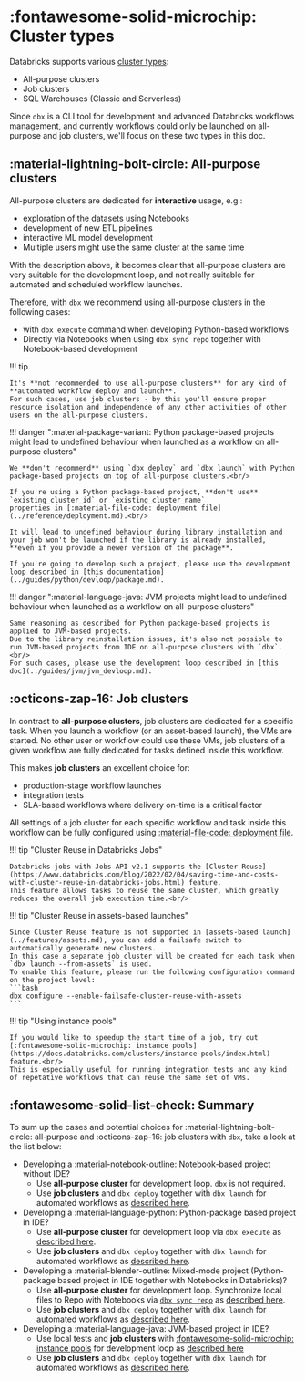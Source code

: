 # :fontawesome-solid-microchip: Cluster types

Databricks supports various [cluster types](https://docs.databricks.com/clusters/index.html):

* All-purpose clusters
* Job clusters
* SQL Warehouses (Classic and Serverless)

Since `dbx` is a CLI tool for development and advanced Databricks workflows management,
and currently workflows could only be launched on all-purpose and job clusters, we'll focus on these two types in this doc.

## :material-lightning-bolt-circle: All-purpose clusters

All-purpose clusters are dedicated for **interactive** usage, e.g.:

* exploration of the datasets using Notebooks
* development of new ETL pipelines
* interactive ML model development
* Multiple users might use the same cluster at the same time

With the description above, it becomes clear that all-purpose clusters are very suitable for the development loop,
and not really suitable for automated and scheduled workflow launches.

Therefore, with `dbx` we recommend using all-purpose clusters in the following cases:

* with `dbx execute` command when developing Python-based workflows
* Directly via Notebooks when using `dbx sync repo` together with Notebook-based development

!!! tip

    It's **not recommended to use all-purpose clusters** for any kind of **automated workflow deploy and launch**.
    For such cases, use job clusters - by this you'll ensure proper resource isolation and independence of any other activities of other users on the all-purpose clusters.

!!! danger ":material-package-variant: Python package-based projects might lead to undefined behaviour when launched as a workflow on all-purpose clusters"

    We **don't recommend** using `dbx deploy` and `dbx launch` with Python package-based projects on top of all-purpose clusters.<br/>

    If you're using a Python package-based project, **don't use** `existing_cluster_id` or `existing_cluster_name`
    properties in [:material-file-code: deployment file](../reference/deployment.md).<br/>

    It will lead to undefined behaviour during library installation and your job won't be launched if the library is already installed,
    **even if you provide a newer version of the package**.

    If you're going to develop such a project, please use the development loop described in [this documentation](../guides/python/devloop/package.md).

!!! danger ":material-language-java: JVM projects might lead to undefined behaviour when launched as a workflow on all-purpose clusters"

    Same reasoning as described for Python package-based projects is applied to JVM-based projects.
    Due to the library reinstallation issues, it's also not possible to run JVM-based projects from IDE on all-purpose clusters with `dbx`.<br/>
    For such cases, please use the development loop described in [this doc](../guides/jvm/jvm_devloop.md).

## :octicons-zap-16: Job clusters

In contrast to **all-purpose clusters**, job clusters are dedicated for a specific task. When you launch a workflow (or an asset-based launch), the VMs are started.
No other user or workflow could use these VMs, job clusters of a given workflow are fully dedicated for tasks defined inside this workflow.

This makes **job clusters** an excellent choice for:

* production-stage workflow launches
* integration tests
* SLA-based workflows where delivery on-time is a critical factor

All settings of a job cluster for each specific workflow and task inside this workflow can be fully configured using [:material-file-code: deployment file](../reference/deployment.md).

!!! tip "Cluster Reuse in Databricks Jobs"

    Databricks jobs with Jobs API v2.1 supports the [Cluster Reuse](https://www.databricks.com/blog/2022/02/04/saving-time-and-costs-with-cluster-reuse-in-databricks-jobs.html) feature.
    This feature allows tasks to reuse the same cluster, which greatly reduces the overall job execution time.<br/>

!!! tip "Cluster Reuse in assets-based launches"

    Since Cluster Reuse feature is not supported in [assets-based launch](../features/assets.md), you can add a failsafe switch to automatically generate new clusters.
    In this case a separate job cluster will be created for each task when `dbx launch --from-assets` is used.
    To enable this feature, please run the following configuration command on the project level:
    ```bash
    dbx configure --enable-failsafe-cluster-reuse-with-assets
    ```

!!! tip "Using instance pools"

    If you would like to speedup the start time of a job, try out [:fontawesome-solid-microchip: instance pools](https://docs.databricks.com/clusters/instance-pools/index.html) feature.<br/>
    This is especially useful for running integration tests and any kind of repetative workflows that can reuse the same set of VMs.


## :fontawesome-solid-list-check: Summary

To sum up the cases and potential choices for :material-lightning-bolt-circle: all-purpose and :octicons-zap-16: job clusters with `dbx`, take a look at the list below:

* Developing a :material-notebook-outline: Notebook-based project without IDE?
    * Use **all-purpose cluster** for development loop. `dbx` is not required.
    * Use **job clusters** and `dbx deploy` together with `dbx launch` for automated workflows as [described here](../guides/python/devops/notebook.md).
* Developing a :material-language-python: Python-package based project in IDE?
    * Use **all-purpose cluster** for development loop via `dbx execute` as [described here](../guides/python/devloop/package.md).
    * Use **job clusters** and `dbx deploy` together with `dbx launch` for automated workflows as [described here](../guides/python/devops/package.md).
* Developing a :material-blender-outline: Mixed-mode project (Python-package based project in IDE together with Notebooks in Databricks)?
    * Use **all-purpose cluster** for development loop. Synchronize local files to Repo with Notebooks via [`dbx sync repo`](../reference/cli.md#dbx-sync-repo) as [described here](../guides/python/devloop/mixed.md).
    * Use **job clusters** and `dbx deploy` together with `dbx launch` for automated workflows as [described here](../guides/python/devops/mixed.md).
* Developing a :material-language-java: JVM-based project in IDE?
    * Use local tests and **job clusters** with [:fontawesome-solid-microchip: instance pools](https://docs.databricks.com/clusters/instance-pools/index.html) for development loop as [described here](../guides/jvm/jvm_devloop.md)
    * Use **job clusters** and `dbx deploy` together with `dbx launch` for automated workflows as [described here](../guides/jvm/jvm_devops.md).

